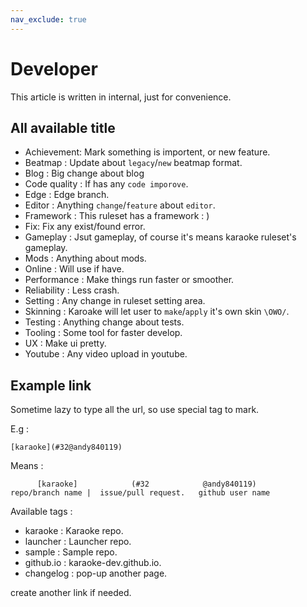 ```yaml
---
nav_exclude: true
---
```


# Developer

This article is written in internal, just for convenience.

## All available title

- Achievement: Mark something is importent, or new feature.
- Beatmap : Update about `legacy`/`new` beatmap format.
- Blog : Big change about blog
- Code quality : If has any `code imporove`.
- Edge : Edge branch.
- Editor : Anything `change`/`feature` about `editor`.
- Framework : This ruleset has a framework : )
- Fix: Fix any exist/found error.
- Gameplay : Jsut gameplay, of course it's means karaoke ruleset's gameplay.
- Mods : Anything about mods.
- Online : Will use if have.
- Performance : Make things run faster or smoother.
- Reliability : Less crash.
- Setting : Any change in ruleset setting area.
- Skinning : Karoake will let user to `make`/`apply` it's own skin `\OWO/`.
- Testing : Anything change about tests.
- Tooling : Some tool for faster develop.
- UX : Make ui pretty.
- Youtube : Any video upload in youtube.

## Example link

Sometime lazy to type all the url, so use special tag to mark.

E.g : 

```
[karaoke](#32@andy840119)
```

Means :

```
      [karaoke]            (#32            @andy840119)
repo/branch name |  issue/pull request.   github user name
```

Available tags : 

-  karaoke : Karaoke repo.
-  launcher : Launcher repo.
-  sample : Sample repo.
-  github.io : karaoke-dev.github.io.
-  changelog : pop-up another page.

create another link if needed.